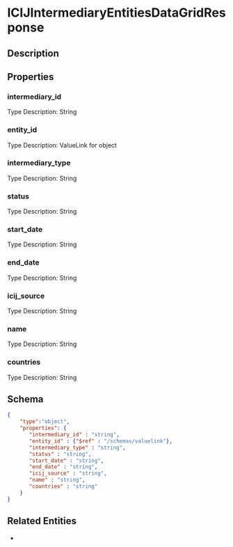 # ICIJIntermediaryEntitiesDataGridResponse
## Description

## Properties
### intermediary_id


Type Description: String
### entity_id


Type Description: ValueLink for object
### intermediary_type


Type Description: String
### status


Type Description: String
### start_date


Type Description: String
### end_date


Type Description: String
### icij_source


Type Description: String
### name


Type Description: String
### countries


Type Description: String

## Schema
```json
{
    "type":"object",
    "properties": {
       "intermediary_id" : "string",
       "entity_id" : {"$ref" : "/schemas/valuelink"},
       "intermediary_type" : "string",
       "status" : "string",
       "start_date" : "string",
       "end_date" : "string",
       "icij_source" : "string",
       "name" : "string",
       "countries" : "string"
    }
}
```

## Related Entities
- [](.md)

